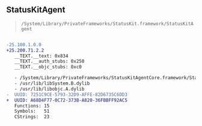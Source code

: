 ## StatusKitAgent

> `/System/Library/PrivateFrameworks/StatusKit.framework/StatusKitAgent`

```diff

-25.100.1.0.0
+25.200.71.2.2
   __TEXT.__text: 0x834
   __TEXT.__auth_stubs: 0x250
   __TEXT.__objc_stubs: 0xc0

   - /System/Library/PrivateFrameworks/StatusKitAgentCore.framework/StatusKitAgentCore
   - /usr/lib/libSystem.B.dylib
   - /usr/lib/libobjc.A.dylib
-  UUID: 7251C9CE-5793-32D9-AFFE-82D6735C6DD3
+  UUID: A68D4F77-0C72-373B-A820-36FBBFF92AC5
   Functions: 15
   Symbols:   51
   CStrings:  23

```
